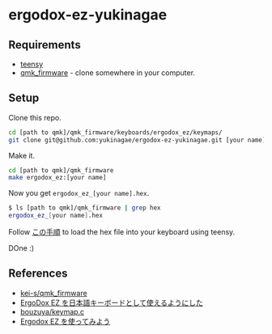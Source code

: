 # ergodox-ez-yukinagae

## Requirements

- [teensy](https://www.pjrc.com/teensy/loader_mac.html)
- [qmk_firmware](https://github.com/qmk/qmk_firmware) - clone somewhere in your computer.

## Setup

Clone this repo.

```bash
cd [path to qmk]/qmk_firmware/keyboards/ergodox_ez/keymaps/
git clone git@github.com:yukinagae/ergodox-ez-yukinagae.git [your name]
```

Make it.

```bash
cd [path to qmk]/qmk_firmware
make ergodox_ez:[your name]
```

Now you get `ergodox_ez_[your name].hex`.

```bash
$ ls [path to qmk]/qmk_firmware | grep hex
ergodox_ez_[your name].hex
```

Follow [この手順](https://qiita.com/kei_s/items/40a896d1a1c70f2961e0#流し込み手順) to load the hex file into your keyboard using teensy.

DOne :)

## References

- [kei-s/qmk_firmware](https://github.com/kei-s/qmk_firmware/blob/my-layout/keyboards/ergodox_ez/keymaps/osx_ja/keymap.c#L102)
- [ErgoDox EZ を日本語キーボードとして使えるようにした](https://bouzuya.hatenablog.com/entry/2017/09/08/235959)
- [bouzuya/keymap.c](https://gist.github.com/bouzuya/cb95efa40691ab8a556ddd487ac87346/0c8242eb6508ca8ea759d1a108470b9b31d74487)
- [Ergodox EZ を使ってみよう](https://qiita.com/kei_s/items/40a896d1a1c70f2961e0)
